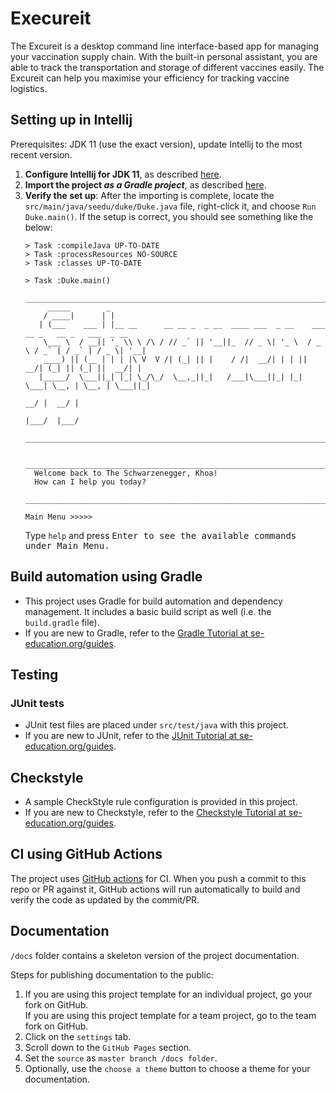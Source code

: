 # Execureit

The Excureit is a desktop command line interface-based app for managing your vaccination supply chain. With the built-in personal assistant, you are able to track the transportation and storage of different vaccines easily. The Excureit can help you maximise your efficiency for tracking vaccine logistics.

## Setting up in Intellij

Prerequisites: JDK 11 (use the exact version), update Intellij to the most recent version.

1. **Configure Intellij for JDK 11**, as described [here](https://se-education.org/guides/tutorials/intellijJdk.html).
1. **Import the project _as a Gradle project_**, as described [here](https://se-education.org/guides/tutorials/intellijImportGradleProject.html).
1. **Verify the set up**: After the importing is complete, locate the `src/main/java/seedu/duke/Duke.java` file, right-click it, and choose `Run Duke.main()`. If the setup is correct, you should see something like the below:
   ```
   > Task :compileJava UP-TO-DATE
   > Task :processResources NO-SOURCE
   > Task :classes UP-TO-DATE
   
   > Task :Duke.main()
   	 _________________________________________________________________________________________________
   	    _____        _
   	   / ____|      | |
   	  | (___    ___ | |__ __      __ __ _  _ __  ____ ___  _ __    ___   __ _   __ _   ___  _ __ 
   	   \___ \  / __|| '_ \\ \ /\ / // _` || '__||_  // _ \| '_ \  / _ \ / _` | / _` | / _ \| '__|
   	   ____) || (__ | | | |\ V  V /| (_| || |    / /|  __/| | | ||  __/| (_| || (_| ||  __/| |
   	  |_____/  \___||_| |_| \_/\_/  \__,_||_|   /___|\___||_| |_| \___| \__, | \__, | \___||_|
   	                                                                     __/ |  __/ |
   	                                                                    |___/  |___/
   	 _________________________________________________________________________________________________
   
   	 _________________________________________________________________________________________________
   	 Welcome back to The Schwarzenegger, Khoa!
   	 How can I help you today?
   	 _________________________________________________________________________________________________
   
   Main Menu >>>>>
   ```
   Type `help` and press <kbd>Enter<kbd/> to see the available commands under Main Menu.

## Build automation using Gradle

* This project uses Gradle for build automation and dependency management. It includes a basic build script as well (i.e. the `build.gradle` file).
* If you are new to Gradle, refer to the [Gradle Tutorial at se-education.org/guides](https://se-education.org/guides/tutorials/gradle.html).

## Testing

### JUnit tests

* JUnit test files are placed under `src/test/java` with this project. 
* If you are new to JUnit, refer to the [JUnit Tutorial at se-education.org/guides](https://se-education.org/guides/tutorials/junit.html).

## Checkstyle

* A sample CheckStyle rule configuration is provided in this project.
* If you are new to Checkstyle, refer to the [Checkstyle Tutorial at se-education.org/guides](https://se-education.org/guides/tutorials/checkstyle.html).

## CI using GitHub Actions

The project uses [GitHub actions](https://github.com/features/actions) for CI. When you push a commit to this repo or PR against it, GitHub actions will run automatically to build and verify the code as updated by the commit/PR.

## Documentation

`/docs` folder contains a skeleton version of the project documentation.

Steps for publishing documentation to the public: 
1. If you are using this project template for an individual project, go your fork on GitHub.<br>
   If you are using this project template for a team project, go to the team fork on GitHub.
1. Click on the `settings` tab.
1. Scroll down to the `GitHub Pages` section.
1. Set the `source` as `master branch /docs folder`.
1. Optionally, use the `choose a theme` button to choose a theme for your documentation.
